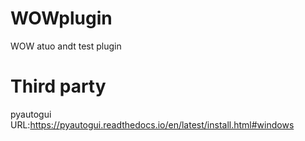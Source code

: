 # WOWplugin
WOW atuo andt test plugin 

# Third  party 
 pyautogui URL:https://pyautogui.readthedocs.io/en/latest/install.html#windows 
